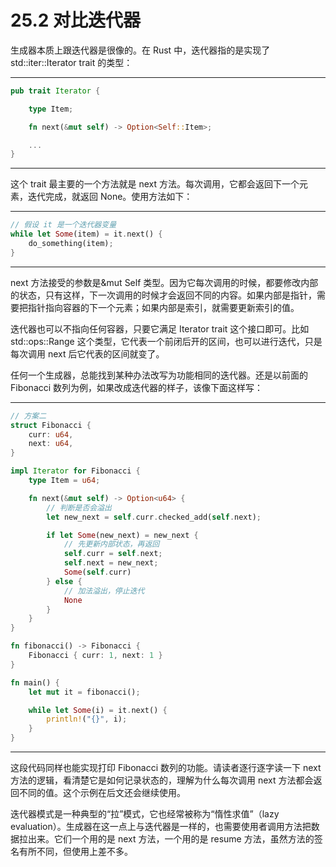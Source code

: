 # 25.2 对比迭代器

生成器本质上跟迭代器是很像的。在 Rust 中，迭代器指的是实现了 std::iter::Iterator trait 的类型：

---

```rust
pub trait Iterator {

    type Item;

    fn next(&mut self) -> Option<Self::Item>;

    ...
}
```

---

这个 trait 最主要的一个方法就是 next 方法。每次调用，它都会返回下一个元素，迭代完成，就返回 None。使用方法如下：

---

```rust
// 假设 it 是一个迭代器变量
while let Some(item) = it.next() {
    do_something(item);
}
```

---

next 方法接受的参数是&mut Self 类型。因为它每次调用的时候，都要修改内部的状态，只有这样，下一次调用的时候才会返回不同的内容。如果内部是指针，需要把指针指向容器的下一个元素；如果内部是索引，就需要更新索引的值。

迭代器也可以不指向任何容器，只要它满足 Iterator trait 这个接口即可。比如 std::ops::Range 这个类型，它代表一个前闭后开的区间，也可以进行迭代，只是每次调用 next 后它代表的区间就变了。

任何一个生成器，总能找到某种办法改写为功能相同的迭代器。还是以前面的 Fibonacci 数列为例，如果改成迭代器的样子，该像下面这样写：

---

```rust
// 方案二
struct Fibonacci {
    curr: u64,
    next: u64,
}

impl Iterator for Fibonacci {
    type Item = u64;

    fn next(&mut self) -> Option<u64> {
        // 判断是否会溢出
        let new_next = self.curr.checked_add(self.next);

        if let Some(new_next) = new_next {
            // 先更新内部状态，再返回
            self.curr = self.next;
            self.next = new_next;
            Some(self.curr)
        } else {
            // 加法溢出，停止迭代
            None
        }
    }
}

fn fibonacci() -> Fibonacci {
    Fibonacci { curr: 1, next: 1 }
}

fn main() {
    let mut it = fibonacci();

    while let Some(i) = it.next() {
        println!("{}", i);
    }
}
```

---

这段代码同样也能实现打印 Fibonacci 数列的功能。请读者逐行逐字读一下 next 方法的逻辑，看清楚它是如何记录状态的，理解为什么每次调用 next 方法都会返回不同的值。这个示例在后文还会继续使用。

迭代器模式是一种典型的“拉”模式，它也经常被称为“惰性求值”（lazy evaluation）。生成器在这一点上与迭代器是一样的，也需要使用者调用方法把数据拉出来。它们一个用的是 next 方法，一个用的是 resume 方法，虽然方法的签名有所不同，但使用上差不多。
